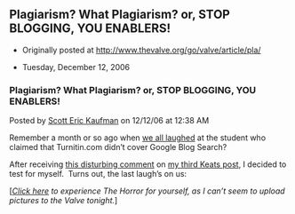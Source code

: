 ## Plagiarism? What Plagiarism? or, STOP BLOGGING, YOU ENABLERS!

 * Originally posted at http://www.thevalve.org/go/valve/article/pla/

* Tuesday, December 12, 2006 

### Plagiarism? What Plagiarism? or, STOP BLOGGING, YOU ENABLERS!

Posted by [Scott Eric Kaufman](http://www.thevalve.org/go/member/79/) on 12/12/06 at 12:38 AM

Remember a month or so ago when [we all laughed](http://acephalous.typepad.com/acephalous/2006/11/acephalous_prou.html) at the student who claimed that Turnitin.com didn’t cover Google Blog Search?  

After receiving [this disturbing comment](http://acephalous.typepad.com/acephalous/2006/11/closereading_ex_3.html#comment-26382229) on [my third Keats post](http://acephalous.typepad.com/acephalous/2006/11/closereading_ex_3.html), I decided to test for myself.  Turns out, the last laugh’s on us:

\[[_Click here_](http://acephalous.typepad.com/acephalous/2006/12/plagiarism_what.html#more) _to experience The Horror for yourself, as I can’t seem to upload pictures to the Valve tonight._\]


